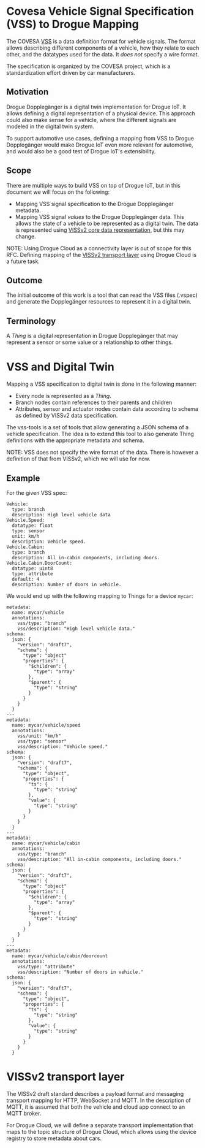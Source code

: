 # Covesa Vehicle Signal Specification (VSS) to Drogue Mapping

The COVESA [VSS](https://covesa.github.io/vehicle_signal_specification/) is a data definition format for vehicle signals. The format allows describing different components of a vehicle, how they relate to each other, and the datatypes used for the data. It _does not_ specify a wire format.

The specification is organized by the COVESA project, which is a standardization effort driven by car manufacturers.

## Motivation

Drogue Dopplegänger is a digital twin implementation for Drogue IoT. It allows defining a digital representation of a physical device. This approach could also make sense for a vehicle, where the different signals are modeled in the digital twin system.

To support automotive use cases, defining a mapping from VSS to Drogue Dopplegänger would make Drogue IoT even more relevant for automotive, and would also be a good test of Drogue IoT's extensibility.

## Scope

There are multiple ways to build VSS on top of Drogue IoT, but in this document we will focus on the following:

* Mapping VSS signal specification to the Drogue Dopplegänger metadata.
* Mapping VSS signal _values_ to the Drogue Dopplegänger data. This allows the state of a vehicle to be represented as a digital twin. The data is represented using [VISSv2 core data representation](https://raw.githack.com/w3c/automotive/gh-pages/spec/VISSv2_Core.html#data-representation), but this may change.

NOTE: Using Drogue Cloud as a connectivity layer is out of scope for this RFC. Defining mapping of the [VISSv2 transport layer](https://www.w3.org/TR/viss2-transport/) using Drogue Cloud is a future task.

## Outcome

The initial outcome of this work is a tool that can read the VSS files (.vspec) and generate the Dopplegänger resources to represent it in a digital twin.

## Terminology

A _Thing_ is a digital representation in Drogue Dopplegänger that may represent a sensor or some value or a relationship to other things.

# VSS and Digital Twin

Mapping a VSS specification to digital twin is done in the following manner:

* Every node is represented as a _Thing_.
* Branch nodes contain references to their parents and children
* Attributes, sensor and actuator nodes contain data according to schema as defined by VISSv2 data specification.

The vss-tools is a set of tools that allow generating a JSON schema of a vehicle specification. The idea is to extend this tool to also generate Thing definitions with the appropriate metadata and schema.

NOTE: VSS does not specify the wire format of the data. There is however a definition of that from VISSv2, which we will use for now.

## Example

For the given VSS spec:

```
Vehicle:
  type: branch
  description: High level vehicle data
Vehicle.Speed:
  datatype: float
  type: sensor
  unit: km/h
  description: Vehicle speed.
Vehicle.Cabin:
  type: branch
  description: All in-cabin components, including doors.
Vehicle.Cabin.DoorCount:
  datatype: uint8
  type: attribute
  default: 4
  description: Number of doors in vehicle.
```

We would end up with the following mapping to Things for a device `mycar`:

```
metadata:
  name: mycar/vehicle
  annotations:
    vss/type: "branch"
    vss/description: "High level vehicle data."
schema:
  json: {
    "version": "draft7",
    "schema": {
      "type": "object"
      "properties": {
        "$children": {
          "type": "array"
        },
        "$parent": {
          "type": "string"
        }
      }
    }
  }
---
metadata:
  name: mycar/vehicle/speed
  annotations:
    vss/unit: "km/h"
    vss/type: "sensor"
    vss/description: "Vehicle speed."
schema:
  json: {
    "version": "draft7",
    "schema": {
      "type": "object",
      "properties": {
        "ts": {
          "type": "string"
        },
        "value": {
          "type": "string"
        }
      }
    }
  }
---
metadata:
  name: mycar/vehicle/cabin
  annotations:
    vss/type: "branch"
    vss/description: "All in-cabin components, including doors."
schema:
  json: {
    "version": "draft7",
    "schema": {
      "type": "object"
      "properties": {
        "$children": {
          "type": "array"
        },
        "$parent": {
          "type": "string"
        }
      }
    }
  }
---
metadata:
  name: mycar/vehicle/cabin/doorcount
  annotations:
    vss/type: "attribute"
    vss/description: "Number of doors in vehicle."
schema:
  json: {
    "version": "draft7",
    "schema": {
      "type": "object",
      "properties": {
        "ts": {
          "type": "string"
        },
        "value": {
          "type": "string"
        }
      }
    }
  }
```

# VISSv2 transport layer

The VISSv2 draft standard describes a payload format and messaging transport mapping for HTTP, WebSocket and MQTT. In the description of MQTT, it is assumed that both the vehicle and cloud app connect to an MQTT broker. 

For Drogue Cloud, we will define a separate transport implementation that maps to the topic structure of Drogue Cloud, which allows using the device registry to store metadata about cars.

